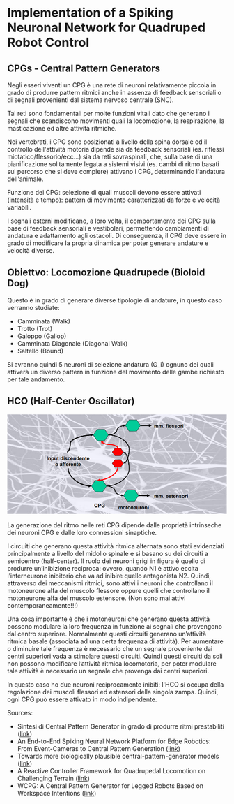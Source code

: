 Implementation of a Spiking Neuronal Network for Quadruped Robot Control
================================

CPGs - Central Pattern Generators
--------------------------------

Negli esseri viventi un CPG è una rete di neuroni relativamente piccola in grado di produrre pattern ritmici anche in assenza di feedback sensoriali o di segnali provenienti dal sistema nervoso centrale (SNC). 

Tal reti sono fondamentali per molte funzioni vitali dato che generano i segnali che scandiscono movimenti quali la locomozione, la respirazione, la masticazione ed altre attività ritmiche.

Nei vertebrati, i CPG sono posizionati a livello della spina dorsale ed il controllo dell'attività motoria dipende sia da feedback sensoriali (es. riflessi miotatico/flessorio/ecc...) sia da reti sovraspinali, che, sulla base di una pianificazione solitamente legata a sistemi visivi (es. cambi di ritmo basati sul percorso che si deve compiere) attivano i CPG, determinando l'andatura dell'animale.

Funzione dei CPG: selezione di quali muscoli devono essere attivati (intensità e tempo): pattern di movimento caratterizzati da forze e velocità variabili. 

I segnali esterni modificano, a loro volta, il comportamento dei CPG sulla base di feedback sensoriali e vestibolari, permettendo cambiamenti di andatura e adattamento agli ostacoli. Di conseguenza, il CPG deve essere in grado di modificare la propria dinamica per poter generare andature e velocità diverse.

Obiettvo: Locomozione Quadrupede (Bioloid Dog)
--------------------------------

Questo è in grado di generare diverse tipologie di andature, in questo caso verranno studiate:

* Camminata (Walk)
* Trotto (Trot)
* Galoppo (Gallop)
* Camminata Diagonale (Diagonal Walk)
* Saltello (Bound)

Si avranno quindi 5 neuroni di selezione andatura (G_i) ognuno dei quali attiverà un diverso pattern in funzione del movimento delle gambe richiesto per tale andamento.

HCO (Half-Center Oscillator)
------------------------------

![](images/HCCO.PNG)

La generazione del ritmo nelle reti CPG dipende dalle proprietà intrinseche dei neuroni CPG e dalle loro connessioni sinaptiche.

I circuiti che generano questa attività ritmica alternata sono stati evidenziati principalmente a livello del midollo spinale e si basano su dei circuiti a semicentro (half-center). Il ruolo dei neuroni grigi in figura è quello di produrre un’inibizione reciproca: ovvero, quando N1 è attivo eccita l’interneurone inibitorio che va ad inibire quello antagonista N2. Quindi, attraverso dei meccanismi ritmici, sono attivi i neuroni che controllano il motoneurone alfa del muscolo flessore oppure quelli che controllano il motoneurone alfa del muscolo estensore. (Non sono mai attivi contemporaneamente!!!) 

Una cosa importante è che i motoneuroni che generano questa attività possono modulare la loro frequenza in funzione ai segnali che provengono dal centro superiore. Normalmente questi circuiti generano un’attività ritmica basale (associata ad una certa frequenza di attività). Per aumentare o diminuire tale frequenza è necessario che un segnale proveniente dai centri superiori vada a stimolare questi circuiti. Quindi questi circuiti da soli non possono modificare l’attività ritmica locomotoria, per poter modulare tale attività è necessario un segnale che provenga dai centri superiori.

In questo caso ho due neuroni reciprocamente inibiti: l'HCO si occupa della regolazione dei muscoli flessori ed estensori della singola zampa. Quindi, ogni CPG può essere attivato in modo indipendente.

Sources: 

* Sintesi di Central Pattern Generator in grado di produrre ritmi prestabiliti ([link](https://web.uniroma1.it/et2018/sites/default/files/memorie/Lodi.pdf))
* An End-to-End Spiking Neural Network Platform for Edge Robotics: From Event-Cameras to Central Pattern Generation ([link](https://ieeexplore.ieee.org/document/9486868))
* Towards more biologically plausible central-pattern-generator models ([link](https://journals.aps.org/pre/abstract/10.1103/PhysRevE.104.064405))
* A Reactive Controller Framework for Quadrupedal Locomotion on Challenging Terrain ([link](https://ieeexplore.ieee.org/document/6630926))
* WCPG: A Central Pattern Generator for Legged Robots Based on Workspace
Intentions ([link](https://www.researchgate.net/publication/267491765_WCPG_A_Central_Pattern_Generator_for_Legged_Robots_Based_on_Workspace_Intentions))



